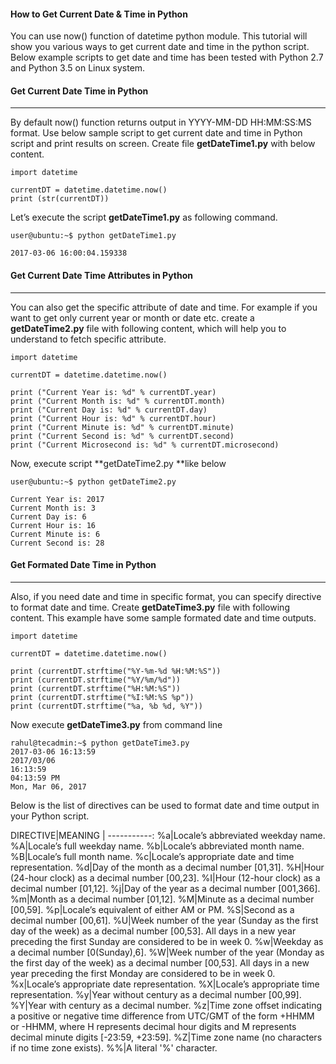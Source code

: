 #### How to Get Current Date & Time in Python
You can use now() function of datetime python module. This tutorial will show you various ways to get current date and time in the python script. Below example scripts to get date and time has been tested with Python 2.7 and Python 3.5 on Linux system.

#### Get Current Date Time in Python
***
By default now() function returns output in YYYY-MM-DD HH:MM:SS:MS format. Use below sample script to get current date and time in Python script and print results on screen. Create file **getDateTime1.py** with below content.

```no-highlight
import datetime

currentDT = datetime.datetime.now()
print (str(currentDT))
```

Let’s execute the script **getDateTime1.py** as following command.

```no-highlight
user@ubuntu:~$ python getDateTime1.py 

2017-03-06 16:00:04.159338
```

#### Get Current Date Time Attributes in Python
***
You can also get the specific attribute of date and time. For example if you want to get only current year or month or date etc. create a **getDateTime2.py** file with following content, which will help you to understand to fetch specific attribute.

```no-highlight
import datetime

currentDT = datetime.datetime.now()

print ("Current Year is: %d" % currentDT.year)
print ("Current Month is: %d" % currentDT.month)
print ("Current Day is: %d" % currentDT.day)
print ("Current Hour is: %d" % currentDT.hour)
print ("Current Minute is: %d" % currentDT.minute)
print ("Current Second is: %d" % currentDT.second)
print ("Current Microsecond is: %d" % currentDT.microsecond)
```
Now, execute script **getDateTime2.py **like below

```no-highlight
user@ubuntu:~$ python getDateTime2.py 

Current Year is: 2017
Current Month is: 3
Current Day is: 6
Current Hour is: 16
Current Minute is: 6
Current Second is: 28
```

#### Get Formated Date Time in Python
***
Also, if you need date and time in specific format, you can specify directive to format date and time. Create **getDateTime3.py** file with following content. This example have some sample formated date and time outputs.
```no-highlight
import datetime

currentDT = datetime.datetime.now()

print (currentDT.strftime("%Y-%m-%d %H:%M:%S"))
print (currentDT.strftime("%Y/%m/%d"))
print (currentDT.strftime("%H:%M:%S"))
print (currentDT.strftime("%I:%M:%S %p"))
print (currentDT.strftime("%a, %b %d, %Y"))
```
Now execute **getDateTime3.py** from command line
```no-highlight
rahul@tecadmin:~$ python getDateTime3.py 
2017-03-06 16:13:59
2017/03/06
16:13:59
04:13:59 PM
Mon, Mar 06, 2017
```

Below is the list of directives can be used to format date and time output in your Python script.


DIRECTIVE|MEANING
| -----------:
%a|Locale’s abbreviated weekday name.
%A|Locale’s full weekday name.
%b|Locale’s abbreviated month name.
%B|Locale’s full month name.
%c|Locale’s appropriate date and time representation.
%d|Day of the month as a decimal number [01,31].
%H|Hour (24-hour clock) as a decimal number [00,23].
%I|Hour (12-hour clock) as a decimal number [01,12].
%j|Day of the year as a decimal number [001,366].
%m|Month as a decimal number [01,12].
%M|Minute as a decimal number [00,59].
%p|Locale’s equivalent of either AM or PM.
%S|Second as a decimal number [00,61].
%U|Week number of the year (Sunday as the first day of the week) as a decimal number [00,53]. All days in a new year preceding the first Sunday are considered to be in week 0.
%w|Weekday as a decimal number [0(Sunday),6].
%W|Week number of the year (Monday as the first day of the week) as a decimal number [00,53]. All days in a new year preceding the first Monday are considered to be in week 0.
%x|Locale’s appropriate date representation.
%X|Locale’s appropriate time representation.
%y|Year without century as a decimal number [00,99].
%Y|Year with century as a decimal number.
%z|Time zone offset indicating a positive or negative time difference from UTC/GMT of the form +HHMM or -HHMM, where H represents decimal hour digits and M represents decimal minute digits [-23:59, +23:59].
%Z|Time zone name (no characters if no time zone exists).
%%|A literal '%' character.